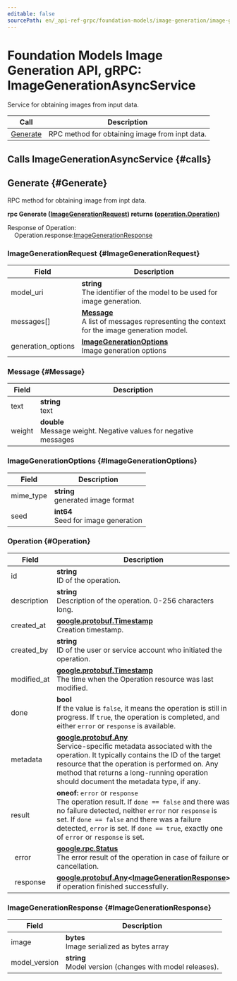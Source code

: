 ```yaml
---
editable: false
sourcePath: en/_api-ref-grpc/foundation-models/image-generation/image-generation/api-ref/grpc/image_generation_service.md
---
```


# Foundation Models Image Generation API, gRPC: ImageGenerationAsyncService

Service for obtaining images from input data.

| Call | Description |
| --- | --- |
| [Generate](#Generate) | RPC method for obtaining image from inpt data. |

## Calls ImageGenerationAsyncService {#calls}

## Generate {#Generate}

RPC method for obtaining image from inpt data.

**rpc Generate ([ImageGenerationRequest](#ImageGenerationRequest)) returns ([operation.Operation](#Operation))**

Response of Operation:<br>
	&nbsp;&nbsp;&nbsp;&nbsp;Operation.response:[ImageGenerationResponse](#ImageGenerationResponse)<br>

### ImageGenerationRequest {#ImageGenerationRequest}

Field | Description
--- | ---
model_uri | **string**<br>The identifier of the model to be used for image generation. 
messages[] | **[Message](#Message)**<br>A list of messages representing the context for the image generation model. 
generation_options | **[ImageGenerationOptions](#ImageGenerationOptions)**<br>Image generation options 


### Message {#Message}

Field | Description
--- | ---
text | **string**<br>text 
weight | **double**<br>Message weight. Negative values for negative messages 


### ImageGenerationOptions {#ImageGenerationOptions}

Field | Description
--- | ---
mime_type | **string**<br>generated image format 
seed | **int64**<br>Seed for image generation 


### Operation {#Operation}

Field | Description
--- | ---
id | **string**<br>ID of the operation. 
description | **string**<br>Description of the operation. 0-256 characters long. 
created_at | **[google.protobuf.Timestamp](https://developers.google.com/protocol-buffers/docs/reference/google.protobuf#timestamp)**<br>Creation timestamp. 
created_by | **string**<br>ID of the user or service account who initiated the operation. 
modified_at | **[google.protobuf.Timestamp](https://developers.google.com/protocol-buffers/docs/reference/google.protobuf#timestamp)**<br>The time when the Operation resource was last modified. 
done | **bool**<br>If the value is `false`, it means the operation is still in progress. If `true`, the operation is completed, and either `error` or `response` is available. 
metadata | **[google.protobuf.Any](https://developers.google.com/protocol-buffers/docs/proto3#any)**<br>Service-specific metadata associated with the operation. It typically contains the ID of the target resource that the operation is performed on. Any method that returns a long-running operation should document the metadata type, if any. 
result | **oneof:** `error` or `response`<br>The operation result. If `done == false` and there was no failure detected, neither `error` nor `response` is set. If `done == false` and there was a failure detected, `error` is set. If `done == true`, exactly one of `error` or `response` is set.
&nbsp;&nbsp;error | **[google.rpc.Status](https://cloud.google.com/tasks/docs/reference/rpc/google.rpc#status)**<br>The error result of the operation in case of failure or cancellation. 
&nbsp;&nbsp;response | **[google.protobuf.Any](https://developers.google.com/protocol-buffers/docs/proto3#any)<[ImageGenerationResponse](#ImageGenerationResponse)>**<br>if operation finished successfully. 


### ImageGenerationResponse {#ImageGenerationResponse}

Field | Description
--- | ---
image | **bytes**<br>Image serialized as bytes array 
model_version | **string**<br>Model version (changes with model releases). 


